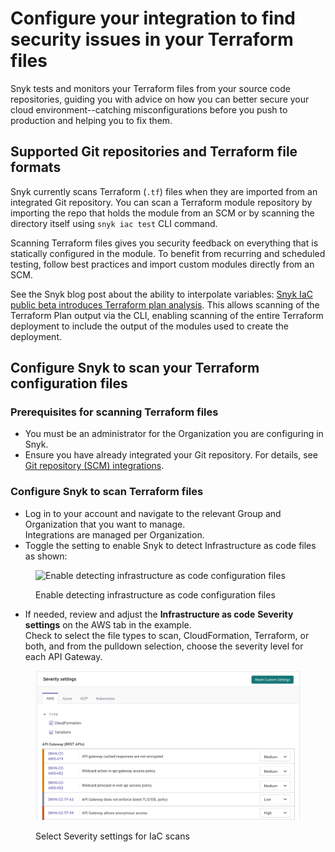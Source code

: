 # Configure your integration to find security issues in your Terraform files

Snyk tests and monitors your Terraform files from your source code repositories, guiding you with advice on how you can better secure your cloud environment--catching misconfigurations before you push to production and helping you to fix them.

## Supported Git repositories and Terraform file formats

Snyk currently scans Terraform (`.tf`) files when they are imported from an integrated Git repository. You can scan a Terraform module repository by importing the repo that holds the module from an SCM or by scanning the directory itself using `snyk iac test` CLI command.

Scanning Terraform files gives you security feedback on everything that is statically configured in the module. To benefit from recurring and scheduled testing, follow best practices and import custom modules directly from an SCM.

See the Snyk blog post about the ability to interpolate variables: [Snyk IaC public beta introduces Terraform plan analysis](https://snyk.io/blog/snyk-iac-public-beta-introduces-terraform-plan-analysis/). This allows scanning of the Terraform Plan output via the CLI, enabling scanning of the entire Terraform deployment to include the output of the modules used to create the deployment.

## Configure Snyk to scan your Terraform configuration files

### **Prerequisites for scanning Terraform files**

* You must be an administrator for the Organization you are configuring in Snyk.
* Ensure you have already integrated your Git repository. For details, see [Git repository (SCM) integrations](../../../integrations/git-repository-scm-integrations/).

### **Configure Snyk to scan Terraform files**

* Log in to your account and navigate to the relevant Group and Organization that you want to manage.\
  Integrations are managed per Organization.
* Toggle the setting to enable Snyk to detect Infrastructure as code files as shown:

<figure><img src="../../../.gitbook/assets/snyk-iac-enable.png" alt="Enable detecting infrastructure as code configuration files"><figcaption><p>Enable detecting infrastructure as code configuration files</p></figcaption></figure>

* If needed, review and adjust the **Infrastructure as code** **Severity settings** on the AWS tab in the example.\
  Check to select the file types to scan, CloudFormation, Terraform, or both, and from the pulldown selection, choose the severity level for each API Gateway.

<figure><img src="../../../.gitbook/assets/image (105) (1) (1) (1) (1) (1) (1) (1) (1) (1) (1) (1) (1) (1) (2) (1).png" alt="Select Severity settings for IaC scans"><figcaption><p>Select Severity settings for IaC scans</p></figcaption></figure>
